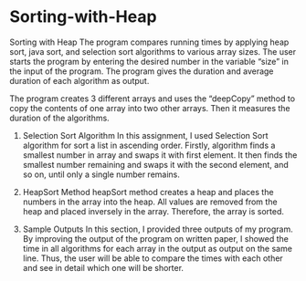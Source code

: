 # Sorting-with-Heap
Sorting with Heap
The program compares running times by applying heap sort, java sort, and selection sort algorithms to various array sizes. 
The user starts the program by entering the desired number in the variable “size” in the input of the program. 
The program gives the duration and average duration of each algorithm as output.

The program creates 3 different arrays and uses the “deepCopy” method to copy the contents of one array into two other arrays. 
Then it measures the duration of the algorithms.

1. Selection Sort Algorithm
In this assignment, I used Selection Sort algorithm for sort a list in ascending order. 
Firstly, algorithm finds a smallest number in array and swaps it with first element. 
It then finds the smallest number remaining and swaps it with the second element, and so on, until only a single number remains.

2. HeapSort Method
heapSort method creates a heap and places the numbers in the array into the heap. 
All values are removed from the heap and placed inversely in the array. Therefore, the array is sorted.

3. Sample Outputs
In this section, I provided three outputs of my program. 
By improving the output of the program on written paper, I showed the time in all algorithms for each array in the output as output on the same line. 
Thus, the user will be able to compare the times with each other and see in detail which one will be shorter.

